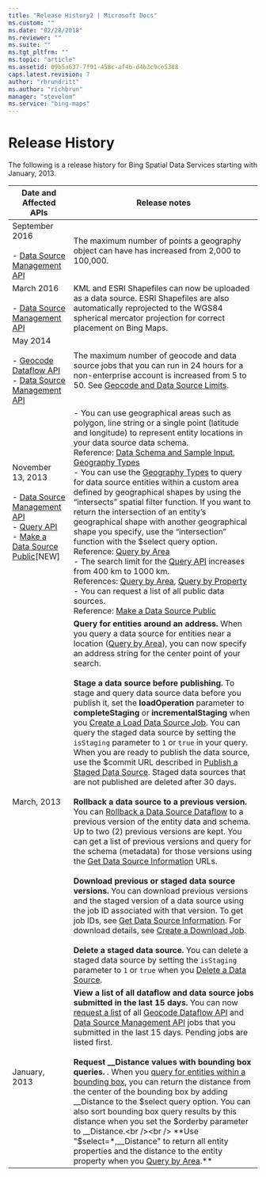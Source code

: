 ```yaml
---
title: "Release History2 | Microsoft Docs"
ms.custom: ""
ms.date: "02/28/2018"
ms.reviewer: ""
ms.suite: ""
ms.tgt_pltfrm: ""
ms.topic: "article"
ms.assetid: 09b5a637-7f91-458c-af4b-d4b3c9ce5388
caps.latest.revision: 7
author: "rbrundritt"
ms.author: "richbrun"
manager: "stevelom"
ms.service: "bing-maps"
---
```

# Release History
The following is a release history for Bing Spatial Data Services starting with January, 2013.  
  
|Date and Affected APIs|Release notes|  
|----------------------------|-------------------|  
|September 2016<br /><br /> -   [Data Source Management API](../spatial-data-services/data-source-management-api.md)|The maximum number of points a geography object can have has increased from 2,000 to 100,000.|  
|March 2016<br /><br /> -   [Data Source Management API](../spatial-data-services/data-source-management-api.md)|KML and ESRI Shapefiles can now be uploaded as a data source. ESRI Shapefiles are also automatically reprojected to the WGS84 spherical mercator projection for correct placement on Bing Maps.|  
|May 2014<br /><br /> -   [Geocode Dataflow API](../spatial-data-services/geocode-dataflow-api.md)<br />-   [Data Source Management API](../spatial-data-services/data-source-management-api.md)|The maximum number of geocode and data source jobs that you can run in 24 hours for a non-enterprise account is increased from 5 to 50. See [Geocode and Data Source Limits](../spatial-data-services/geocode-and-data-source-limits.md).|  
|November 13, 2013<br /><br /> -   [Data Source Management API](../spatial-data-services/data-source-management-api.md)<br />-   [Query API](../spatial-data-services/query-api.md)<br />-   [Make a Data Source Public](../spatial-data-services/make-a-data-source-public.md)[NEW]|-   You can use geographical areas such as polygon, line string or a single point (latitude and longitude) to represent entity locations in your data source data schema.<br />     Reference: [Data Schema and Sample Input](../spatial-data-services/load-data-source-data-schema-and-sample-input.md), [Geography Types](../spatial-data-services/geography-types.md)<br />-   You can use the [Geography Types](../spatial-data-services/geography-types.md) to query for data source entities within a custom area defined by geographical shapes by using the “intersects” spatial filter function. If you want to return the intersection of an entity’s geographical shape with another geographical shape you specify, use the “intersection” function with the $select query option.<br />     Reference: [Query by Area](../spatial-data-services/query-by-area.md)<br />-   The search limit for the [Query API](../spatial-data-services/query-api.md) increases from 400 km to 1000 km.<br />     References: [Query by Area](../spatial-data-services/query-by-area.md), [Query by Property](../spatial-data-services/query-by-property.md)<br />-   You can request a list of all public data sources.<br />     Reference: [Make a Data Source Public](../spatial-data-services/make-a-data-source-public.md)|  
|March, 2013|**Query for entities around an address.** When you query a data source for entities near a location ([Query by Area](../spatial-data-services/query-by-area.md)), you can now specify an address string for the center point of your search.<br /><br /> **Stage a data source before publishing.** To stage and query data source data before you publish it, set the **loadOperation** parameter to **completeStaging** or **incrementalStaging** when you [Create a Load Data Source Job](../spatial-data-services/create-a-load-data-source-job-and-input-entity-data.md). You can query the staged data source by setting the `isStaging` parameter to `1` or `true` in your query. When you are ready to publish the data source, use the $commit URL described in [Publish a Staged Data Source](../spatial-data-services/publish-a-staged-data-source.md). Staged data sources that are not published are deleted after 30 days.<br /><br /> **Rollback a data source to a previous version.** You can [Rollback a Data Source Dataflow](../spatial-data-services/rollback-a-data-source-dataflow.md) to a previous version of the entity data and schema. Up to two (2) previous versions are kept. You can get a list of previous versions and query for the schema (metadata) for those versions using the [Get Data Source Information](../spatial-data-services/get-data-source-information.md) URLs.<br /><br /> **Download previous or staged data source versions.** You can download previous versions and the staged version of a data source using the job ID associated with that version. To get job IDs, see [Get Data Source Information](../spatial-data-services/get-data-source-information.md). For download details, see [Create a Download Job](../spatial-data-services/create-a-download-job.md).<br /><br /> **Delete a staged data source.** You can delete a staged data source by setting the `isStaging` parameter to `1` or `true` when you [Delete a Data Source](../spatial-data-services/delete-a-data-source.md).|  
|January, 2013|**View a list of all dataflow and data source jobs submitted in the last 15 days.** You can now [request a list](../spatial-data-services/get-job-list.md) of all [Geocode Dataflow API](../spatial-data-services/geocode-dataflow-api.md) and [Data Source Management API](../spatial-data-services/data-source-management-api.md) jobs that you submitted in the last 15 days. Pending jobs are listed first.<br /><br /> **Request __Distance values with bounding box queries.** . When you [query for entities within a bounding box](../spatial-data-services/query-by-area.md), you can return the distance from the center of the bounding box by adding __Distance to the $select query option. You can also sort bounding box query results by this distance when you set the $orderby parameter to __Distance.<br /><br /> **Use "$select=*,\__Distance" to return all entity properties and the distance to the entity property when you [Query by Area](../spatial-data-services/query-by-area.md).**|